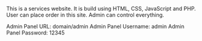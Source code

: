 This is a services website. It is build using HTML, CSS, JavaScript and PHP.
User can place order in this site. Admin can control everything.

Admin Panel URL: domain/admin
Admin Panel Username: admin
Admin Panel Password: 12345
